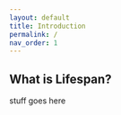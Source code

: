 ```yaml
---
layout: default
title: Introduction
permalink: /
nav_order: 1
---
```


## What is Lifespan?

stuff goes here